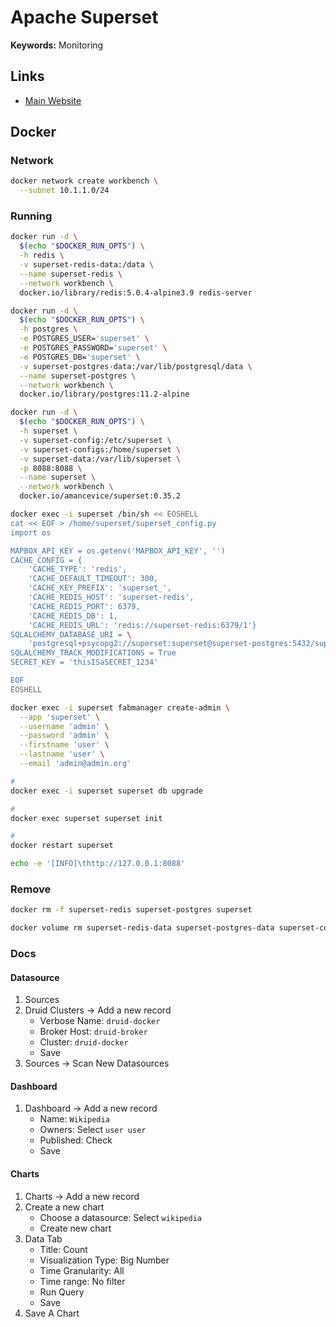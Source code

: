 # Apache Superset

**Keywords:** Monitoring

## Links

- [Main Website](https://superset.apache.org)

## Docker

### Network

```sh
docker network create workbench \
  --subnet 10.1.1.0/24
```

### Running

```sh
docker run -d \
  $(echo "$DOCKER_RUN_OPTS") \
  -h redis \
  -v superset-redis-data:/data \
  --name superset-redis \
  --network workbench \
  docker.io/library/redis:5.0.4-alpine3.9 redis-server
```

```sh
docker run -d \
  $(echo "$DOCKER_RUN_OPTS") \
  -h postgres \
  -e POSTGRES_USER='superset' \
  -e POSTGRES_PASSWORD='superset' \
  -e POSTGRES_DB='superset' \
  -v superset-postgres-data:/var/lib/postgresql/data \
  --name superset-postgres \
  --network workbench \
  docker.io/library/postgres:11.2-alpine
```

```sh
docker run -d \
  $(echo "$DOCKER_RUN_OPTS") \
  -h superset \
  -v superset-config:/etc/superset \
  -v superset-configs:/home/superset \
  -v superset-data:/var/lib/superset \
  -p 8088:8088 \
  --name superset \
  --network workbench \
  docker.io/amancevice/superset:0.35.2
```

```sh
docker exec -i superset /bin/sh << EOSHELL
cat << EOF > /home/superset/superset_config.py
import os

MAPBOX_API_KEY = os.getenv('MAPBOX_API_KEY', '')
CACHE_CONFIG = {
    'CACHE_TYPE': 'redis',
    'CACHE_DEFAULT_TIMEOUT': 300,
    'CACHE_KEY_PREFIX': 'superset_',
    'CACHE_REDIS_HOST': 'superset-redis',
    'CACHE_REDIS_PORT': 6379,
    'CACHE_REDIS_DB': 1,
    'CACHE_REDIS_URL': 'redis://superset-redis:6379/1'}
SQLALCHEMY_DATABASE_URI = \
    'postgresql+psycopg2://superset:superset@superset-postgres:5432/superset'
SQLALCHEMY_TRACK_MODIFICATIONS = True
SECRET_KEY = 'thisISaSECRET_1234'

EOF
EOSHELL
```

```sh
docker exec -i superset fabmanager create-admin \
  --app 'superset' \
  --username 'admin' \
  --password 'admin' \
  --firstname 'user' \
  --lastname 'user' \
  --email 'admin@admin.org'
```

```sh
#
docker exec -i superset superset db upgrade

#
docker exec superset superset init

#
docker restart superset
```

```sh
echo -e '[INFO]\thttp://127.0.0.1:8088'
```

### Remove

```sh
docker rm -f superset-redis superset-postgres superset

docker volume rm superset-redis-data superset-postgres-data superset-config superset-configs superset-data
```

### Docs

#### Datasource

1. Sources
2. Druid Clusters -> Add a new record
   - Verbose Name: `druid-docker`
   - Broker Host: `druid-broker`
   - Cluster: `druid-docker`
   - Save
3. Sources -> Scan New Datasources

#### Dashboard

1. Dashboard -> Add a new record
   - Name: `Wikipedia`
   - Owners: Select `user user`
   - Published: Check
   - Save

#### Charts

1. Charts -> Add a new record
2. Create a new chart
   - Choose a datasource: Select `wikipedia`
   - Create new chart
3. Data Tab
   - Title: Count
   - Visualization Type: Big Number
   - Time Granularity: All
   - Time range: No filter
   - Run Query
   - Save
4. Save A Chart
